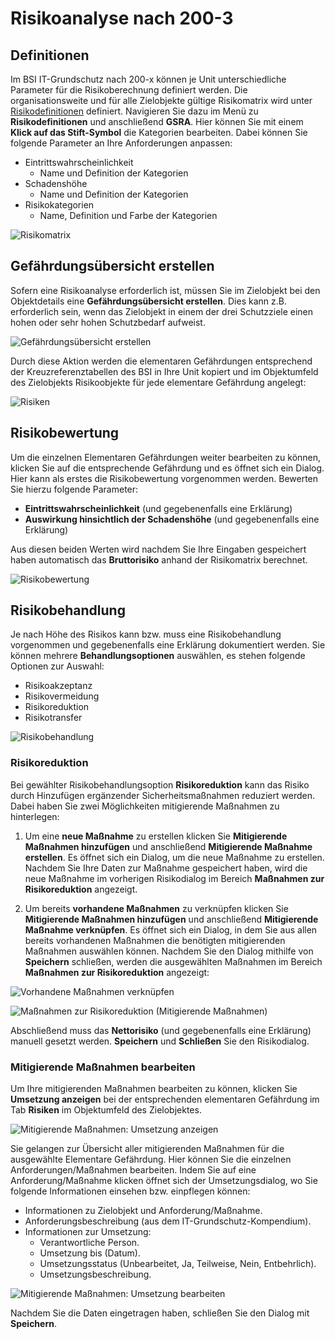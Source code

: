 <!-- © 2024 The Project Contributors - see AUTHORS.txt -->
# Risikoanalyse nach 200-3

## Definitionen 

Im BSI IT-Grundschutz nach 200-x können je Unit unterschiedliche Parameter für die Risikoberechnung definiert werden. Die organisationsweite und für alle Zielobjekte gültige Risikomatrix wird unter [Risikodefinitionen](/manual/risk-definition.md) definiert. Navigieren Sie dazu im Menü zu **Risikodefinitionen** und anschließend **GSRA**. Hier können Sie mit einem **Klick auf das Stift-Symbol** die Kategorien bearbeiten. Dabei können Sie folgende Parameter an Ihre Anforderungen anpassen:

- Eintrittswahrscheinlichkeit
  - Name und Definition der Kategorien
- Schadenshöhe
  - Name und Definition der Kategorien
- Risikokategorien
  - Name, Definition und Farbe der Kategorien

![Risikomatrix](/assets/domain-it-gs/verinice-32-risk-matrix.de.png)

## Gefährdungsübersicht erstellen

Sofern eine Risikoanalyse erforderlich ist, müssen Sie im Zielobjekt bei den Objektdetails eine **Gefährdungsübersicht erstellen**. Dies kann z.B. erforderlich sein, wenn das Zielobjekt in einem der drei Schutzziele einen hohen oder sehr hohen Schutzbedarf aufweist.

![Gefährdungsübersicht erstellen](/assets/domain-it-gs/verinice-32-threat-overview.de.png)

Durch diese Aktion werden die elementaren Gefährdungen entsprechend der Kreuzreferenztabellen des BSI in Ihre Unit kopiert und im Objektumfeld des Zielobjekts Risikoobjekte für jede elementare Gefährdung angelegt:

![Risiken](/assets/domain-it-gs/verinice-32-risks.de.png)

## Risikobewertung 

Um die einzelnen Elementaren Gefährdungen weiter bearbeiten zu können, klicken Sie auf die entsprechende Gefährdung und es öffnet sich ein Dialog. Hier kann als erstes die Risikobewertung vorgenommen werden. Bewerten Sie hierzu folgende Parameter: 

- **Eintrittswahrscheinlichkeit** (und gegebenenfalls eine Erklärung)
- **Auswirkung hinsichtlich der Schadenshöhe** (und gegebenenfalls eine Erklärung)

Aus diesen beiden Werten wird nachdem Sie Ihre Eingaben gespeichert haben automatisch das **Bruttorisiko** anhand der Risikomatrix berechnet.

![Risikobewertung](/assets/domain-it-gs/verinice-32-risik-assessment.de.png)

## Risikobehandlung 

Je nach Höhe des Risikos kann bzw. muss eine Risikobehandlung vorgenommen und gegebenenfalls eine Erklärung dokumentiert werden. Sie können mehrere **Behandlungsoptionen** auswählen, es stehen folgende Optionen zur Auswahl:

- Risikoakzeptanz
- Risikovermeidung
- Risikoreduktion
- Risikotransfer

![Risikobehandlung](/assets/domain-it-gs/verinice-32-risk-treatment.de.png)

### Risikoreduktion

Bei gewählter Risikobehandlungsoption **Risikoreduktion** kann das Risiko durch Hinzufügen ergänzender Sicherheitsmaßnahmen reduziert werden. Dabei haben Sie zwei Möglichkeiten mitigierende Maßnahmen zu hinterlegen:

1. Um eine **neue Maßnahme** zu erstellen klicken Sie **Mitigierende Maßnahmen hinzufügen** und anschließend **Mitigierende Maßnahme erstellen**. Es öffnet sich ein Dialog, um die neue Maßnahme zu erstellen. Nachdem Sie Ihre Daten zur Maßnahme gespeichert haben, wird die neue Maßnahme im vorherigen Risikodialog im Bereich **Maßnahmen zur Risikoreduktion** angezeigt. 

1. Um bereits **vorhandene Maßnahmen** zu verknüpfen klicken Sie **Mitigierende Maßnahmen hinzufügen** und anschließend **Mitigierende Maßnahme verknüpfen**. Es öffnet sich ein Dialog, in dem Sie aus allen bereits vorhandenen Maßnahmen die benötigten mitigierenden Maßnahmen auswählen können. Nachdem Sie den Dialog mithilfe von **Speichern** schließen, werden die ausgewählten Maßnahmen im Bereich **Maßnahmen zur Risikoreduktion** angezeigt:

![Vorhandene Maßnahmen verknüpfen](/assets/domain-it-gs/verinice-32-risk-reduction-1.de.png)

![Maßnahmen zur Risikoreduktion (Mitigierende Maßnahmen)](/assets/domain-it-gs/verinice-32-risk-reduction-2.de.png)

Abschließend muss das **Nettorisiko** (und gegebenenfalls eine Erklärung) manuell gesetzt werden. **Speichern** und **Schließen** Sie den Risikodialog.

### Mitigierende Maßnahmen bearbeiten

Um Ihre mitigierenden Maßnahmen bearbeiten zu können, klicken Sie **Umsetzung anzeigen** bei der entsprechenden elementaren Gefährdung im Tab **Risiken** im Objektumfeld des Zielobjektes. 

![Mitigierende Maßnahmen: Umsetzung anzeigen](/assets/domain-it-gs/verinice-32-implementation-1.de.png)

Sie gelangen zur Übersicht aller mitigierenden Maßnahmen für die ausgewählte Elementare Gefährdung. Hier können Sie die einzelnen Anforderungen/Maßnahmen bearbeiten. Indem Sie auf eine Anforderung/Maßnahme klicken öffnet sich der Umsetzungsdialog, wo Sie folgende Informationen einsehen bzw. einpflegen können:

- Informationen zu Zielobjekt und Anforderung/Maßnahme.
- Anforderungsbeschreibung (aus dem IT-Grundschutz-Kompendium).
- Informationen zur Umsetzung:
  - Verantwortliche Person.
  - Umsetzung bis (Datum).
  - Umsetzungsstatus (Unbearbeitet, Ja, Teilweise, Nein, Entbehrlich).
  - Umsetzungsbeschreibung.

![Mitigierende Maßnahmen: Umsetzung bearbeiten](/assets/domain-it-gs/verinice-32-implementation-2.de.png)

Nachdem Sie die Daten eingetragen haben, schließen Sie den Dialog mit **Speichern**.
